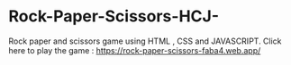 # Rock-Paper-Scissors-HCJ-
Rock paper and scissors game using HTML , CSS and JAVASCRIPT.
Click here to play the game : https://rock-paper-scissors-faba4.web.app/

